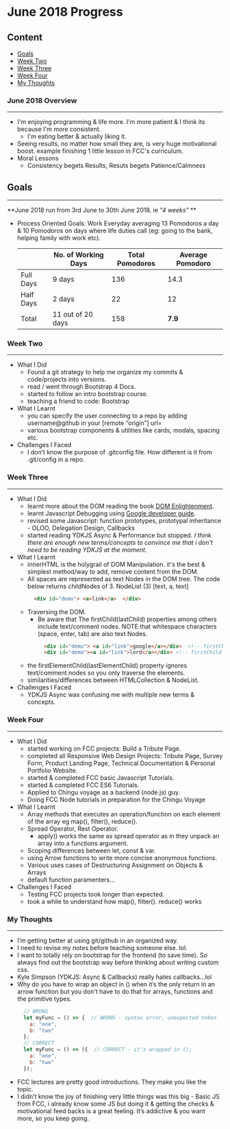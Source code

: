 # June 2018 Progress 

## Content
* [Goals](#goals)
* [Week Two](#week-two)
* [Week Three](#week-three)
* [Week Four](#week-four)
* [My Thoughts](#my-thoughts)

### June 2018 Overview
***
* I'm enjoying programming & life more. I'm more patient & I think its because I'm more consistent.
  * I'm eating better & actually liking it.
* Seeing results, no matter how small they are, is very huge motivational boost. example finishing 1 little lesson in FCC's curriculum.
* Moral Lessons
  * Consistency begets Results, Resuts begets Patience/Calmness

## Goals
***
**June 2018 run from 3rd June to 30th June 2018. ie *"4 weeks"* **

* Process Oriented Goals:
Work Everyday averaging 13 Pomodoros a day & 10 Pomodoros on days where life duties call (eg: going to the bank, helping family with work etc).

    | | No. of Working Days | Total Pomodoros | Average Pomodoro
    | --- | --- | --- | --- |
    | Full Days | 9 days | 136 | 14.3 |
    | Half Days | 2 days | 22 | 12 |
    | Total |  11 out of 20 days | 158 |  **7.9** |

### Week Two
***
* What I Did
  * Found a git strategy to help me organize my commits & code/projects into versions.
  * read / went through Bootstrap 4 Docs.
  * started to follow an intro bootstrap course.
  * teaching a friend to code: Bootstrap
* What I Learnt
  * you can specify the user connecting to a repo by adding username@github in your [remote “origin”] url=
  * various bootstrap components & utilities like cards, modals, spacing etc.
* Challenges I Faced
  * I don’t know the purpose of .gitconfig file. How different is it from .git/config in a repo.

### Week Three
***
* What I Did
  * learnt more about the DOM reading the book [DOM Enlightenment](http://domenlightenment.com/).
  * learnt Javascript Debugging using [Google developer guide](https://developers.google.com/web/tools/chrome-devtools/javascript/).
  * revised some Javascript: function prototypes, prototypal inheritance - OLOO, Delegation Design, Callbacks
  * started reading YDKJS Async & Performance but stopped. *I think there are enough new terms/concepts to convince me that i don’t need to
  be reading YDKJS at the moment.*
* What I Learnt
  * innerHTML is the holygrail of DOM Manipulation. it's the best & simplest method/way to add, remove content from the DOM.
  * All spaces are represented as text Nodes in the DOM tree. The code below returns childNodes of 3. NodeList (3) [text, a, text]
    ```html 
      <div id="demo"> <a>link</a>  </div>
    ``` 
  * Traversing the DOM.
    * Be aware that The firstChild(lastChild) properties among others include text/comment nodes. NOTE that whitespace characters 
    (space, enter, tab) are also text Nodes.
      ```html 
        <div id="demo"> <a id="link">google</a></div>  <!-- firstChild is a textNode (the whitespace) -->
        <div id="demo"><a id="link">lord</a></div> <!-- firstChild is the <a> element-->
      ``` 
  * the firstElementChild(lastElementChild) property ignores text/comment nodes so you only traverse the elements.
  * similarities/differences between HTMLCollection & NodeList.
* Challenges I Faced
  * YDKJS Async was confusing me with multiple new terms & concepts.
  
### Week Four
***
* What I Did
  * started working on FCC projects: Build a Tribute Page.
  * completed all Responsive Web Design Projects: Tribute Page, Survey Form, Product Landing Page, Technical Documentation & Personal Portfolio Website.
  * started & completed FCC basic Javascript Tutorials.
  * started & completed FCC ES6 Tutorials.
  * Applied to Chingu voyage as a backend (node.js) guy.
  * Doing FCC Node tutorials in preparation for the Chingu Voyage
* What I Learnt
  * Array methods that executes an operation/function on each element of the array eg map(), filter(), reduce().
  * Spread Operator, Rest Operator.
    * apply() works the same as spread operator as in they unpack an array into a functions argument.
  * Scoping differences between let, const & var.
  * using Arrow functions to write more concise anonymous functions.
  * Various uses cases of Destructuring Assignment on Objects & Arrays
  * default function paramenters…
* Challenges I Faced
  * Testing FCC projects took longer than expected.
  * took a while to understand how map(), filter(). reduce() works

### My Thoughts
***
* I’m getting better at using git/github in an organized way.
* I need to revise my notes before teaching someone else. lol.
* I want to totally rely on bootstrap for the frontend (to save time). So always find out the bootstrap way before thinking 
about writing custom css.
* Kyle Simpson (YDKJS: Async & Callbacks) really hates callbacks…lol
* Why do you have to wrap an object in () when it’s the only return in an arrow function but you don't have to do that for arrays, 
functions and the primitive types.
  ```javascript
    // WRONG
    let myFunc = () => {  // WRONG - syntax error, unexpected token
      a: "one",
      b: "two"
    };
    // CORRECT
    let myFunc = () => ({  // CORRECT - it's wrapped in ();
      a: "one",
      b: "two"
    });
  ```
* FCC lectures are pretty good introductions. They make you like the topic.
* I didn’t know the joy of finishing very little things was this big - Basic JS from FCC, i already know some JS but doing it & getting 
the checks & motivational feed backs is a great feeling. It’s addictive & you want more, so you keep going.



